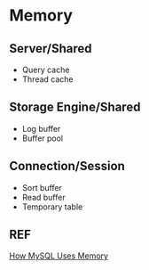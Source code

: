 # Memory

## Server/Shared

- Query cache
- Thread cache

## Storage Engine/Shared

- Log buffer
- Buffer pool

## Connection/Session

- Sort buffer
- Read buffer
- Temporary table

## REF

[How MySQL Uses Memory](https://dev.mysql.com/doc/refman/5.6/en/memory-use.html)

